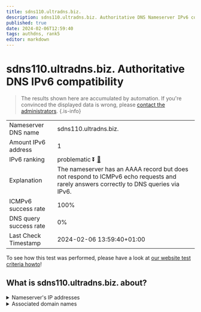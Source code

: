 ```yaml
---
title: sdns110.ultradns.biz.
description: sdns110.ultradns.biz. Authoritative DNS Nameserver IPv6 compatibility
published: true
date: 2024-02-06T12:59:40
tags: authdns, rank5
editor: markdown
---
```


# sdns110.ultradns.biz. Authoritative DNS IPv6 compatibility

> The results shown here are accumulated by automation. If you're convinced the displayed data is wrong, please [contact the administrators](/howto/chat). 
{.is-info}




|   |   |
| - | - |
| Nameserver DNS name | sdns110.ultradns.biz.
| Amount IPv6 address | 1
| IPv6 ranking | problematic :arrow_double_down: [🔗](/howto/ranking) |
| Explanation | The nameserver has an AAAA record but does not respond to ICMPv6 echo requests and rarely answers correctly to DNS queries via IPv6. |
| ICMPv6 success rate | 100%|
| DNS query success rate | 0% |
| Last Check Timestamp | 2024-02-06 13:59:40+01:00 |

To see how this test was performed, please have a look at [our website test criteria howto](/howto/testcriteria/authdns)!


## What is sdns110.ultradns.biz. about?




<details>
<summary>Nameserver's IP addresses</summary>

2610:a1:1003::6e

</details>



<details>
<summary>Associated domain names</summary>

www.disneyplus.com

</details>
